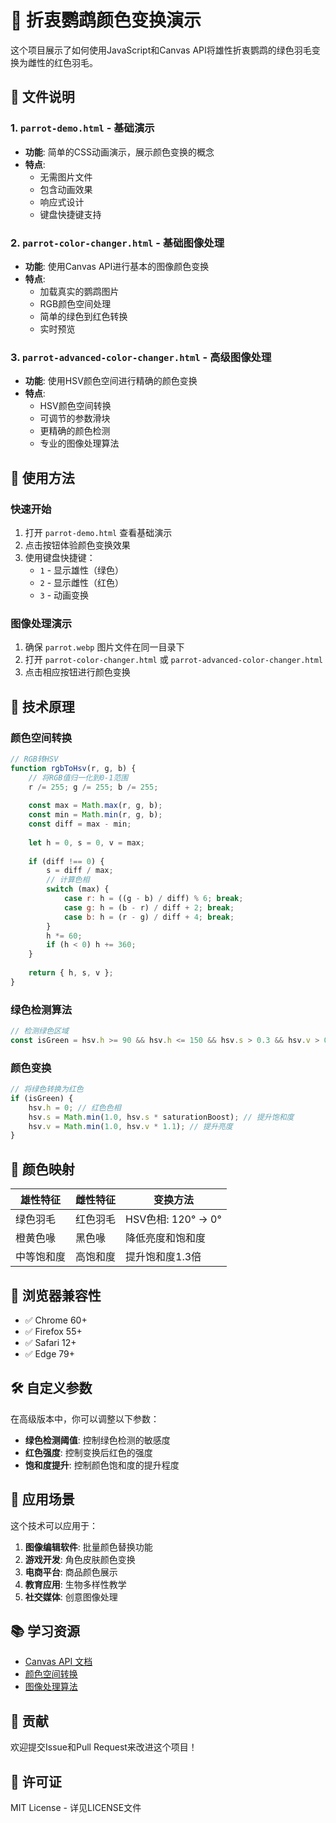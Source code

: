 # 🦜 折衷鹦鹉颜色变换演示

这个项目展示了如何使用JavaScript和Canvas API将雄性折衷鹦鹉的绿色羽毛变换为雌性的红色羽毛。

## 📁 文件说明

### 1. `parrot-demo.html` - 基础演示
- **功能**: 简单的CSS动画演示，展示颜色变换的概念
- **特点**: 
  - 无需图片文件
  - 包含动画效果
  - 响应式设计
  - 键盘快捷键支持

### 2. `parrot-color-changer.html` - 基础图像处理
- **功能**: 使用Canvas API进行基本的图像颜色变换
- **特点**:
  - 加载真实的鹦鹉图片
  - RGB颜色空间处理
  - 简单的绿色到红色转换
  - 实时预览

### 3. `parrot-advanced-color-changer.html` - 高级图像处理
- **功能**: 使用HSV颜色空间进行精确的颜色变换
- **特点**:
  - HSV颜色空间转换
  - 可调节的参数滑块
  - 更精确的颜色检测
  - 专业的图像处理算法

## 🚀 使用方法

### 快速开始
1. 打开 `parrot-demo.html` 查看基础演示
2. 点击按钮体验颜色变换效果
3. 使用键盘快捷键：
   - `1` - 显示雄性（绿色）
   - `2` - 显示雌性（红色）
   - `3` - 动画变换

### 图像处理演示
1. 确保 `parrot.webp` 图片文件在同一目录下
2. 打开 `parrot-color-changer.html` 或 `parrot-advanced-color-changer.html`
3. 点击相应按钮进行颜色变换

## 🔧 技术原理

### 颜色空间转换
```javascript
// RGB转HSV
function rgbToHsv(r, g, b) {
    // 将RGB值归一化到0-1范围
    r /= 255; g /= 255; b /= 255;
    
    const max = Math.max(r, g, b);
    const min = Math.min(r, g, b);
    const diff = max - min;
    
    let h = 0, s = 0, v = max;
    
    if (diff !== 0) {
        s = diff / max;
        // 计算色相
        switch (max) {
            case r: h = ((g - b) / diff) % 6; break;
            case g: h = (b - r) / diff + 2; break;
            case b: h = (r - g) / diff + 4; break;
        }
        h *= 60;
        if (h < 0) h += 360;
    }
    
    return { h, s, v };
}
```

### 绿色检测算法
```javascript
// 检测绿色区域
const isGreen = hsv.h >= 90 && hsv.h <= 150 && hsv.s > 0.3 && hsv.v > 0.3;
```

### 颜色变换
```javascript
// 将绿色转换为红色
if (isGreen) {
    hsv.h = 0; // 红色色相
    hsv.s = Math.min(1.0, hsv.s * saturationBoost); // 提升饱和度
    hsv.v = Math.min(1.0, hsv.v * 1.1); // 提升亮度
}
```

## 🎨 颜色映射

| 雄性特征 | 雌性特征 | 变换方法 |
|---------|---------|---------|
| 绿色羽毛 | 红色羽毛 | HSV色相: 120° → 0° |
| 橙黄色喙 | 黑色喙 | 降低亮度和饱和度 |
| 中等饱和度 | 高饱和度 | 提升饱和度1.3倍 |

## 📱 浏览器兼容性

- ✅ Chrome 60+
- ✅ Firefox 55+
- ✅ Safari 12+
- ✅ Edge 79+

## 🛠️ 自定义参数

在高级版本中，你可以调整以下参数：

- **绿色检测阈值**: 控制绿色检测的敏感度
- **红色强度**: 控制变换后红色的强度
- **饱和度提升**: 控制颜色饱和度的提升程度

## 🎯 应用场景

这个技术可以应用于：

1. **图像编辑软件**: 批量颜色替换功能
2. **游戏开发**: 角色皮肤颜色变换
3. **电商平台**: 商品颜色展示
4. **教育应用**: 生物多样性教学
5. **社交媒体**: 创意图像处理

## 📚 学习资源

- [Canvas API 文档](https://developer.mozilla.org/en-US/docs/Web/API/Canvas_API)
- [颜色空间转换](https://en.wikipedia.org/wiki/HSL_and_HSV)
- [图像处理算法](https://en.wikipedia.org/wiki/Image_processing)

## 🤝 贡献

欢迎提交Issue和Pull Request来改进这个项目！

## 📄 许可证

MIT License - 详见LICENSE文件 